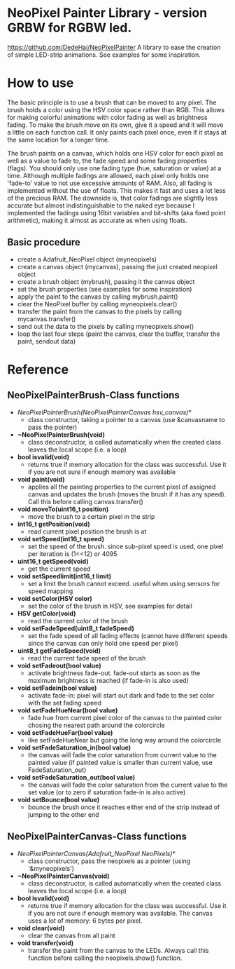 # NeoPixel Painter Library - version GRBW for RGBW led.
https://github.com/DedeHai/NeoPixelPainter
A library to ease the creation of simple LED-strip animations. See examples for some inspiration.


# How to use
The basic principle is to use a brush that can be moved to any pixel. The brush holds a color using the HSV color space
rather than RGB. This allows for making colorful animations with color fading as well as brightness fading. 
To make the brush move on its own, give it a speed and it will move a little on each function call. 
It only paints each pixel once, even if it stays at the same location for a longer time.

The brush paints on a canvas, which holds one HSV color for each pixel as well as a value to fade to, the fade speed and some fading properties (flags).
You should only use one fading type (hue, saturation or value) at a time. Although multiple fadings are allowed, each pixel only 
holds one 'fade-to' value to not use excessive amounts of RAM.
Also, all fading is implemented without the use of floats. This makes it fast and uses a lot less of the precious RAM. 
The downside is, that color fadings are slightly less accurate but almost indistinguishable to the naked eye because I
implemented the fadings using 16bit variables and bit-shifts (aka fixed point arithmetic), making it almost as accurate as when using floats.

## Basic procedure
- create a Adafruit_NeoPixel object (myneopixels)
- create a canvas object (mycanvas), passing the just created neopixel object
- create a brush object (mybrush), passing it the canvas object
- set the brush properties (see examples for some inspiration)
- apply the paint to the canvas by calling mybrush.paint()
- clear the NeoPixel buffer by calling myneopixels.clear()
- transfer the paint from the canvas to the pixels by calling mycanvas.transfer()
- send out the data to the pixels by calling myneopixels.show()
- loop the last four steps (paint the canvas, clear the buffer, transfer the paint, sendout data)



# Reference
## NeoPixelPainterBrush-Class functions
- **NeoPixelPainterBrush(NeoPixelPainterCanvas* hsv_canvas)** 
  - class constructor, taking a pointer to a canvas (use &canvasname to pass the pointer)
- **~NeoPixelPainterBrush(void)** 
  - class deconstructor, is called automatically when the created class leaves the local scope (i.e. a loop)
- **bool isvalid(void)** 
  - returns true if memory allocation for the class was successful. Use it if you are not sure if enough memory was available
- **void paint(void)**
  - applies all the painting properties to the current pixel of assigned canvas and updates the brush (moves the brush if it has any speed). Call this before calling canvas.transfer()
- **void moveTo(uint16_t position)**
  - move the brush to a certain pixel in the strip
- **int16_t getPosition(void)** 
  - read current pixel position the brush is at
- **void setSpeed(int16_t speed)** 
  - set the speed of the brush. since sub-pixel speed is used, one pixel per iteration is (1<<12) or 4095
- **uint16_t getSpeed(void)** 
  - get the current speed 
- **void setSpeedlimit(int16_t limit)** 
  - set a limit the brush cannot exceed. useful when using sensors for speed mapping
- **void setColor(HSV color)** 
  - set the color of the brush in HSV, see examples for detail
- **HSV getColor(void)** 
  - read the current color of the brush
- **void setFadeSpeed(uint8_t fadeSpeed)**
  - set the fade speed of all fading effects (cannot have different speeds since the canvas can only hold one speed per pixel)
- **uint8_t getFadeSpeed(void)**
  - read the current fade speed of the brush
- **void setFadeout(bool value)**
  - activate brightness fade-out. fade-out starts as soon as the maximum brightness is reached (if fade-in is also used)
- **void setFadein(bool value)**
  - activate fade-in: pixel will start out dark and fade to the set color with the set fading speed
- **void setFadeHueNear(bool value)**
  - fade hue from current pixel color of the canvas to the painted color chosing the nearest path around the colorcircle
- **void setFadeHueFar(bool value)**
  - like setFadeHueNear but going the long way around the colorcircle
- **void setFadeSaturation_in(bool value)**
  - the canvas will fade the color saturation from current value to the painted value (if painted value is smaller than current value, use FadeSaturation_out)
- **void setFadeSaturation_out(bool value)**
  - the canvas will fade the color saturation from the current value to the set value (or to zero if saturation fade-in is also active)
- **void setBounce(bool value)**
  - bounce the brush once it reaches either end of the strip instead of jumping to the other end

## NeoPixelPainterCanvas-Class functions
- **NeoPixelPainterCanvas(Adafruit_NeoPixel* NeoPixels)**
  - class constructor, pass the neopixels as a pointer (using '&myneopixels')
- **~NeoPixelPainterCanvas(void)**
  - class deconstructor, is called automatically when the created class leaves the local scope (i.e. a loop)
- **bool isvalid(void)**
  - returns true if memory allocation for the class was successful. Use it if you are not sure if enough memory was available. The canvas uses a lot of memory: 6 bytes per pixel.
- **void clear(void)**
  - clear the canvas from all paint
- **void transfer(void)**
  - transfer the paint from the canvas to the LEDs. Always call this function before calling the neopixels.show() function.
